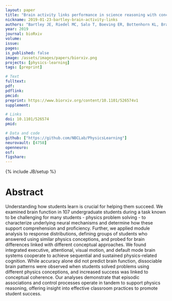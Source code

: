 ```yaml
---
layout: paper
title: "Brain activity links performance in science reasoning with conceptual approach"
nickname: 2019-01-23-bartley-brain-activity-links
authors: "Bartley JE, Riedel MC, Salo T, Boeving ER, Bottenhorn KL, Bravo EI, Odean R, Nazareth A, Laird RW, Sutherland MT, Pruden SM, Brewe E, Laird AR"
year: 2019
journal: bioRxiv
volume:
issue:
pages:
is_published: false
image: /assets/images/papers/biorxiv.png
projects: [physics-learning]
tags: [preprint]

# Text
fulltext:
pdf:
pdflink:
pmcid:
preprint: https://www.biorxiv.org/content/10.1101/526574v1
supplement:

# Links
doi: 10.1101/526574
pmid:

# Data and code
github: ["https://github.com/NBCLab/PhysicsLearning"]
neurovault: [4758]
openneuro:
osf:
figshare:
---
```

{% include JB/setup %}

# Abstract

Understanding how students learn is crucial for helping them succeed. We examined brain function in 107 undergraduate students during a task known to be challenging for many students - physics problem solving - to characterize underlying neural mechanisms and determine how these support comprehension and proficiency. Further, we applied module analysis to response distributions, defining groups of students who answered using similar physics conceptions, and probed for brain differences linked with different conceptual approaches. We found integrated executive, attentional, visual motion, and default mode brain systems cooperate to achieve sequential and sustained physics-related cognition. While accuracy alone did not predict brain function, dissociable brain patterns were observed when students solved problems using different physics conceptions, and increased success was linked to conceptual coherence. Our analyses demonstrate that episodic associations and control processes operate in tandem to support physics reasoning, offering insight into effective classroom practices to promote student success.
